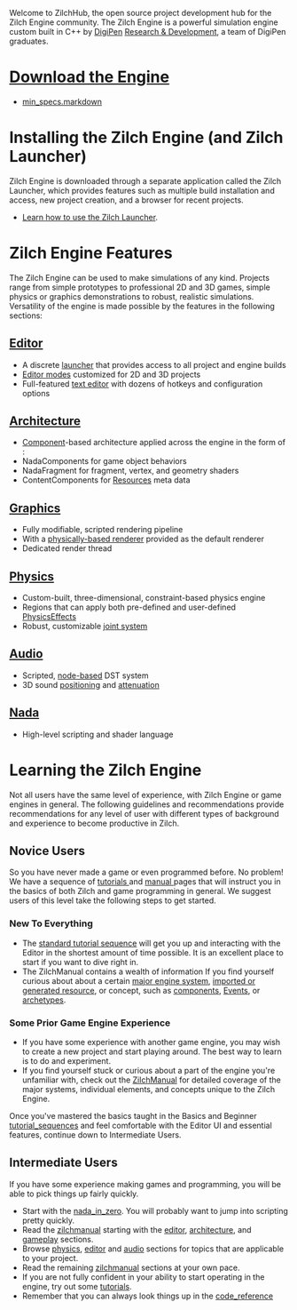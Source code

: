 Welcome to ZilchHub, the open source project development hub for the Zilch Engine community. The Zilch Engine is a powerful simulation engine custom built in C++ by [DigiPen](https://www.digipen.edu/) [Research & Development](http://www.digipenresearch.com/), a team of DigiPen graduates.

 #  [Download the Engine](https://dev.zeroengine.io/u/download )
 - [min_specs.markdown](https://github.com/ZilchEngine/ZilchDocs/blob/master/getting_started/min_specs.markdown)

 # Installing the Zilch Engine (and Zilch Launcher)

Zilch Engine is downloaded through a separate application called the Zilch Launcher, which provides features such as multiple build installation and access, new project creation, and a browser for recent projects.

 - [Learn how to use the Zilch Launcher](https://github.com/ZilchEngine/ZilchDocs/blob/master/zilch_editor_documentation/zilchmanual/editor/launcher.markdown).

 # Zilch Engine Features
The Zilch Engine can be used to make simulations of any kind. Projects range from simple prototypes to professional 2D and 3D games, simple physics or graphics demonstrations to robust, realistic simulations. Versatility of the engine is made possible by the features in the following sections:

 ## [Editor](https://github.com/ZilchEngine/ZilchDocs/blob/master/zilch_editor_documentation/zilchmanual/editor.markdown)
 - A discrete [launcher](https://github.com/ZilchEngine/ZilchDocs/blob/master/zilch_editor_documentation/zilchmanual/editor/launcher.markdown) that provides access to all project and engine builds
 - [Editor modes](https://github.com/ZilchEngine/ZilchDocs/blob/master/zilch_editor_documentation/zilchmanual/editor/editmode.markdown) customized for 2D and 3D projects
 - Full-featured [text editor](https://github.com/ZilchEngine/ZilchDocs/blob/master/zilch_editor_documentation/zilchmanual/editor/texteditor.markdown) with dozens of hotkeys and configuration options 

 ## [Architecture](https://github.com/ZilchEngine/ZilchDocs/blob/master/zilch_editor_documentation/zilchmanual/architecture.markdown)
 - [Component](https://github.com/ZilchEngine/ZilchDocs/blob/master/zilch_editor_documentation/zilchmanual/architecture/components.markdown)-based architecture applied across the engine in the form of :
  - NadaComponents for game object behaviors 
  - NadaFragment for fragment, vertex, and geometry shaders
  - ContentComponents for [Resources](https://github.com/ZilchEngine/ZilchDocs/blob/master/zilch_editor_documentation/zilchmanual/architecture/resources.markdown) meta data 

 ## [Graphics](https://github.com/ZilchEngine/ZilchDocs/blob/master/zilch_editor_documentation/zilchmanual/graphics.markdown)
 - Fully modifiable, scripted rendering pipeline
  - With a [physically-based renderer](https://github.com/ZilchEngine/ZilchDocs/blob/master/zilch_editor_documentation/zilchmanual/graphics/physically_based_rendering.markdown) provided as the default renderer
 - Dedicated render thread

 ## [Physics](https://github.com/ZilchEngine/ZilchDocs/blob/master/zilch_editor_documentation/zilchmanual/physics.markdown)
 - Custom-built, three-dimensional, constraint-based physics engine
 - Regions that can apply both pre-defined and user-defined [PhysicsEffects](https://github.com/ZilchEngine/ZilchDocs/blob/master/zilch_editor_documentation/zilchmanual/physics/physicseffectsandregions.markdown)
 - Robust, customizable [joint system](https://github.com/ZilchEngine/ZilchDocs/blob/master/zilch_editor_documentation/zilchmanual/physics/joints.markdown)

 ## [Audio](https://github.com/ZilchEngine/ZilchDocs/blob/master/zilch_editor_documentation/zilchmanual/audio.markdown)
 - Scripted, [node-based](https://github.com/ZilchEngine/ZilchDocs/blob/master/zilch_editor_documentation/zilchmanual/audio/soundnode.markdown) DST system
 - 3D sound [positioning](https://github.com/ZilchEngine/ZilchDocs/blob/master/zilch_editor_documentation/zilchmanual/audio/soundemitter.markdown) and [attenuation](https://github.com/ZilchEngine/ZilchDocs/blob/master/zilch_editor_documentation/zilchmanual/audio/soundattenuator.markdown)

 ## [Nada](https://github.com/ZilchEngine/ZilchDocs/blob/master/zilch_editor_documentation/zilchmanual/nada_in_zero.markdown)
 - High-level scripting and shader language


 # Learning the Zilch Engine
Not all users have the same level of experience, with Zilch Engine or game engines in general. The following guidelines and recommendations provide recommendations for any level of user with different types of background and experience to become productive in Zilch.

 ## Novice Users
So you have never made a game or even programmed before. No problem! We have a sequence of [ tutorials ](https://github.com/ZilchEngine/ZilchDocs/blob/master/zilch_editor_documentation/tutorials.markdown) and [ manual ](https://github.com/ZilchEngine/ZilchDocs/blob/master/zilch_editor_documentation/zilchmanual.markdown) pages that will instruct you in the basics of both Zilch and game programming in general. We suggest users of this level take the following steps to get started.

 ### New To Everything
 - The [standard tutorial sequence](https://github.com/ZilchEngine/ZilchDocs/blob/master/zilch_editor_documentation/tutorials/tutorial_sequences.markdown) will get you up and interacting with the Editor in the shortest amount of time possible. It is an excellent place to start if you want to dive right in.
 - The ZilchManual contains a wealth of information If you find yourself curious about about a certain [major engine system](https://github.com/ZilchEngine/ZilchDocs/blob/master/zilch_editor_documentation/zilchmanual.markdown), [imported or generated resource](https://github.com/ZilchEngine/ZilchDocs/blob/master/zilch_editor_documentation/zilchmanual/architecture/resources.markdown), or concept, such as  [components](https://github.com/ZilchEngine/ZilchDocs/blob/master/zilch_editor_documentation/zilchmanual/architecture/components.markdown), [Events](https://github.com/ZilchEngine/ZilchDocs/blob/master/zilch_editor_documentation/zilchmanual/scripting/eventsandconnections.markdown), or [archetypes](https://github.com/ZilchEngine/ZilchDocs/blob/master/zilch_editor_documentation/zilchmanual/architecture/archetypes.markdown).

 ### Some Prior Game Engine Experience
 - If you have some experience with another game engine, you may wish to create a new project and start playing around. The best way to learn is to do and experiment.
 - If you find yourself stuck or curious about a part of the engine you're unfamiliar with, check out the [ZilchManual](https://github.com/ZilchEngine/ZilchDocs/blob/master/zilch_editor_documentation/zilchmanual.markdown) for detailed coverage of the major systems,  individual elements, and concepts unique to the Zilch Engine. 

Once you've mastered the basics taught in the Basics and Beginner  [tutorial_sequences](https://github.com/ZilchEngine/ZilchDocs/blob/master/zilch_editor_documentation/tutorials/tutorial_sequences.markdown) and feel comfortable with the Editor UI and essential features, continue down to Intermediate Users.

 ## Intermediate Users
If you have some experience making games and programming, you will be able to pick things up fairly quickly.

 - Start with the [nada_in_zero](https://github.com/ZilchEngine/ZilchDocs/blob/master/zilch_editor_documentation/zilchmanual/nada_in_zero.markdown). You will probably want to jump into scripting pretty quickly.
 - Read the [zilchmanual](https://github.com/ZilchEngine/ZilchDocs/blob/master/zilch_editor_documentation/zilchmanual.markdown) starting with the [editor](https://github.com/ZilchEngine/ZilchDocs/blob/master/zilch_editor_documentation/zilchmanual/editor.markdown), [architecture](https://github.com/ZilchEngine/ZilchDocs/blob/master/zilch_editor_documentation/zilchmanual/architecture.markdown), and [gameplay](https://github.com/ZilchEngine/ZilchDocs/blob/master/zilch_editor_documentation/zilchmanual/gameplay.markdown) sections.
 - Browse [physics](https://github.com/ZilchEngine/ZilchDocs/blob/master/zilch_editor_documentation/zilchmanual/physics.markdown), [editor](https://github.com/ZilchEngine/ZilchDocs/blob/master/zilch_editor_documentation/zilchmanual/editor.markdown) and [audio](https://github.com/ZilchEngine/ZilchDocs/blob/master/zilch_editor_documentation/zilchmanual/audio.markdown) sections for topics that are applicable to your project.
 - Read the remaining [zilchmanual](https://github.com/ZilchEngine/ZilchDocs/blob/master/zilch_editor_documentation/zilchmanual.markdown) sections at your own pace.
 - If you are not fully confident in your ability to start operating in the engine, try out some [tutorials](https://github.com/ZilchEngine/ZilchDocs/blob/master/zilch_editor_documentation/tutorials.markdown).
 - Remember that you can always look things up in the [code_reference](https://github.com/ZilchEngine/ZilchDocs/blob/master/code_reference.markdown)
 
